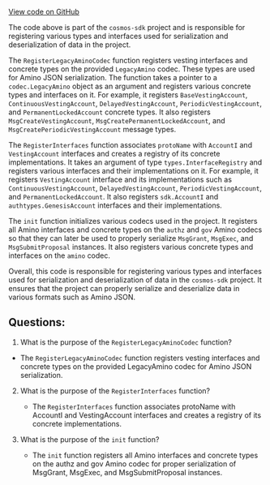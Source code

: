 [View code on GitHub](https://github.com/cosmos/cosmos-sdk/blob/main/x/auth/vesting/types/codec.go)

The code above is part of the `cosmos-sdk` project and is responsible for registering various types and interfaces used for serialization and deserialization of data in the project. 

The `RegisterLegacyAminoCodec` function registers vesting interfaces and concrete types on the provided `LegacyAmino` codec. These types are used for Amino JSON serialization. The function takes a pointer to a `codec.LegacyAmino` object as an argument and registers various concrete types and interfaces on it. For example, it registers `BaseVestingAccount`, `ContinuousVestingAccount`, `DelayedVestingAccount`, `PeriodicVestingAccount`, and `PermanentLockedAccount` concrete types. It also registers `MsgCreateVestingAccount`, `MsgCreatePermanentLockedAccount`, and `MsgCreatePeriodicVestingAccount` message types.

The `RegisterInterfaces` function associates `protoName` with `AccountI` and `VestingAccount` interfaces and creates a registry of its concrete implementations. It takes an argument of type `types.InterfaceRegistry` and registers various interfaces and their implementations on it. For example, it registers `VestingAccount` interface and its implementations such as `ContinuousVestingAccount`, `DelayedVestingAccount`, `PeriodicVestingAccount`, and `PermanentLockedAccount`. It also registers `sdk.AccountI` and `authtypes.GenesisAccount` interfaces and their implementations.

The `init` function initializes various codecs used in the project. It registers all Amino interfaces and concrete types on the `authz` and `gov` Amino codecs so that they can later be used to properly serialize `MsgGrant`, `MsgExec`, and `MsgSubmitProposal` instances. It also registers various concrete types and interfaces on the `amino` codec.

Overall, this code is responsible for registering various types and interfaces used for serialization and deserialization of data in the `cosmos-sdk` project. It ensures that the project can properly serialize and deserialize data in various formats such as Amino JSON.
## Questions: 
 1. What is the purpose of the `RegisterLegacyAminoCodec` function?
   - The `RegisterLegacyAminoCodec` function registers vesting interfaces and concrete types on the provided LegacyAmino codec for Amino JSON serialization.

2. What is the purpose of the `RegisterInterfaces` function?
   - The `RegisterInterfaces` function associates protoName with AccountI and VestingAccount interfaces and creates a registry of its concrete implementations.

3. What is the purpose of the `init` function?
   - The `init` function registers all Amino interfaces and concrete types on the authz and gov Amino codec for proper serialization of MsgGrant, MsgExec, and MsgSubmitProposal instances.